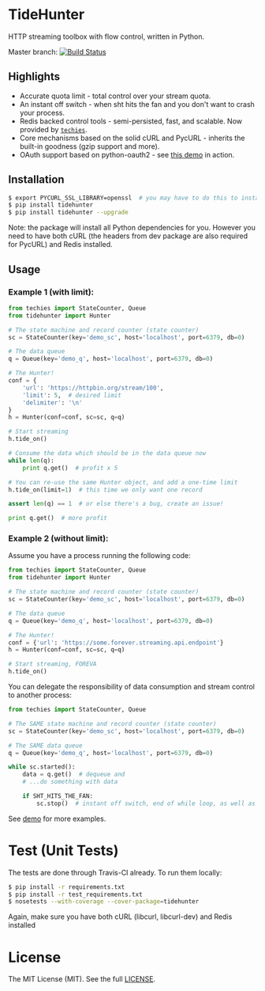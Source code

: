 # TideHunter

HTTP streaming toolbox with flow control, written in Python.

Master branch: [![Build Status](https://travis-ci.org/woozyking/tidehunter.png?branch=master)](https://travis-ci.org/woozyking/tidehunter)

## Highlights

* Accurate quota limit - total control over your stream quota.
* An instant off switch - when sht hits the fan and you don't want to crash your process.
* Redis backed control tools - semi-persisted, fast, and scalable. Now provided by [`techies`](https://github.com/woozyking/techies).
* Core mechanisms based on the solid cURL and PycURL - inherits the built-in goodness (gzip support and more).
* OAuth support based on python-oauth2 - see [this demo](https://github.com/woozyking/tidehunter/blob/master/demo/five_tweets.py) in action.

## Installation

```bash
$ export PYCURL_SSL_LIBRARY=openssl  # you may have to do this to install pycurl correctly
$ pip install tidehunter
$ pip install tidehunter --upgrade
```

Note: the package will install all Python dependencies for you. However you need to have both cURL (the headers from dev package are also required for PycURL) and Redis installed.

## Usage

### Example 1 (with limit):

```python
from techies import StateCounter, Queue
from tidehunter import Hunter

# The state machine and record counter (state counter)
sc = StateCounter(key='demo_sc', host='localhost', port=6379, db=0)

# The data queue
q = Queue(key='demo_q', host='localhost', port=6379, db=0)

# The Hunter!
conf = {
    'url': 'https://httpbin.org/stream/100',
    'limit': 5,  # desired limit
    'delimiter': '\n'
}
h = Hunter(conf=conf, sc=sc, q=q)

# Start streaming
h.tide_on()

# Consume the data which should be in the data queue now
while len(q):
    print q.get()  # profit x 5

# You can re-use the same Hunter object, and add a one-time limit
h.tide_on(limit=1)  # this time we only want one record

assert len(q) == 1  # or else there's a bug, create an issue!

print q.get()  # more profit
```

### Example 2 (without limit):

Assume you have a process running the following code:

```python
from techies import StateCounter, Queue
from tidehunter import Hunter

# The state machine and record counter (state counter)
sc = StateCounter(key='demo_sc', host='localhost', port=6379, db=0)

# The data queue
q = Queue(key='demo_q', host='localhost', port=6379, db=0)

# The Hunter!
conf = {'url': 'https://some.forever.streaming.api.endpoint'}
h = Hunter(conf=conf, sc=sc, q=q)

# Start streaming, FOREVA
h.tide_on()
```

You can delegate the responsibility of data consumption and stream
control to another process:

```python
from techies import StateCounter, Queue

# The SAME state machine and record counter (state counter)
sc = StateCounter(key='demo_sc', host='localhost', port=6379, db=0)

# The SAME data queue
q = Queue(key='demo_q', host='localhost', port=6379, db=0)

while sc.started():
    data = q.get()  # dequeue and
    # ...do something with data

    if SHT_HITS_THE_FAN:
        sc.stop()  # instant off switch, end of while loop, as well as the process above
```

See [demo](https://github.com/woozyking/tidehunter/tree/master/demo) for more examples.

# Test (Unit Tests)

The tests are done through Travis-CI already. To run them locally:

```bash
$ pip install -r requirements.txt
$ pip install -r test_requirements.txt
$ nosetests --with-coverage --cover-package=tidehunter
```

Again, make sure you have both cURL (libcurl, libcurl-dev) and Redis installed

# License

The MIT License (MIT). See the full [LICENSE](https://github.com/woozyking/tidehunter/blob/master/LICENSE).
